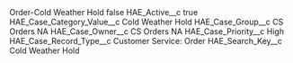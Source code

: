 <?xml version="1.0" encoding="UTF-8"?>
<CustomMetadata xmlns="http://soap.sforce.com/2006/04/metadata" xmlns:xsi="http://www.w3.org/2001/XMLSchema-instance" xmlns:xsd="http://www.w3.org/2001/XMLSchema">
    <label>Order-Cold Weather Hold</label>
    <protected>false</protected>
    <values>
        <field>HAE_Active__c</field>
        <value xsi:type="xsd:boolean">true</value>
    </values>
    <values>
        <field>HAE_Case_Category_Value__c</field>
        <value xsi:type="xsd:string">Cold Weather Hold</value>
    </values>
    <values>
        <field>HAE_Case_Group__c</field>
        <value xsi:type="xsd:string">CS Orders NA</value>
    </values>
    <values>
        <field>HAE_Case_Owner__c</field>
        <value xsi:type="xsd:string">CS Orders NA</value>
    </values>
    <values>
        <field>HAE_Case_Priority__c</field>
        <value xsi:type="xsd:string">High</value>
    </values>
    <values>
        <field>HAE_Case_Record_Type__c</field>
        <value xsi:type="xsd:string">Customer Service: Order</value>
    </values>
    <values>
        <field>HAE_Search_Key__c</field>
        <value xsi:type="xsd:string">Cold Weather Hold</value>
    </values>
</CustomMetadata>
